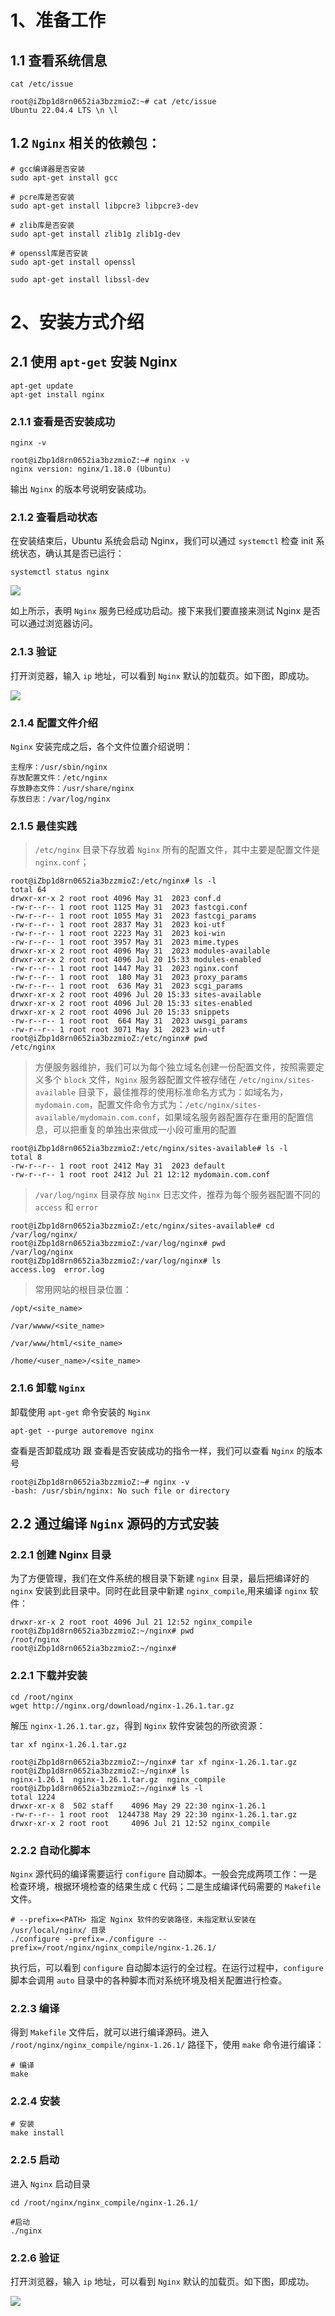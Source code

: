 # 1、准备工作

## 1.1 查看系统信息
```
cat /etc/issue

root@iZbp1d8rn0652ia3bzzmioZ:~# cat /etc/issue
Ubuntu 22.04.4 LTS \n \l
```

## 1.2 `Nginx` 相关的依赖包：

```
# gcc编译器是否安装
sudo apt-get install gcc
 
# pcre库是否安装
sudo apt-get install libpcre3 libpcre3-dev
 
# zlib库是否安装
sudo apt-get install zlib1g zlib1g-dev
 
# openssl库是否安装
sudo apt-get install openssl 
 
sudo apt-get install libssl-dev
```

# 2、安装方式介绍

## 2.1 使用 `apt-get` 安装 Nginx

```
apt-get update
apt-get install nginx
```

### 2.1.1 查看是否安装成功

```
nginx -v

root@iZbp1d8rn0652ia3bzzmioZ:~# nginx -v
nginx version: nginx/1.18.0 (Ubuntu)
```

输出 `Nginx` 的版本号说明安装成功。

### 2.1.2 查看启动状态

在安装结束后，Ubuntu 系统会启动 Nginx，我们可以通过 `systemctl` 检查 init 系统状态，确认其是否已运行：

```
systemctl status nginx
```
![](../images/nginx/nginx-02-1.png)

如上所示，表明 `Nginx` 服务已经成功启动。接下来我们要直接来测试 Nginx 是否可以通过浏览器访问。

### 2.1.3 验证

打开浏览器，输入 `ip` 地址，可以看到 `Nginx` 默认的加载页。如下图，即成功。

![](../images/nginx/nginx-02-2.png)

### 2.1.4 配置文件介绍

`Nginx` 安装完成之后，各个文件位置介绍说明：

```
主程序：/usr/sbin/nginx
存放配置文件：/etc/nginx
存放静态文件：/usr/share/nginx
存放日志：/var/log/nginx
```
### 2.1.5 最佳实践

> `/etc/nginx` 目录下存放着 `Nginx` 所有的配置文件，其中主要是配置文件是 `nginx.conf`；

```
root@iZbp1d8rn0652ia3bzzmioZ:/etc/nginx# ls -l
total 64
drwxr-xr-x 2 root root 4096 May 31  2023 conf.d
-rw-r--r-- 1 root root 1125 May 31  2023 fastcgi.conf
-rw-r--r-- 1 root root 1055 May 31  2023 fastcgi_params
-rw-r--r-- 1 root root 2837 May 31  2023 koi-utf
-rw-r--r-- 1 root root 2223 May 31  2023 koi-win
-rw-r--r-- 1 root root 3957 May 31  2023 mime.types
drwxr-xr-x 2 root root 4096 May 31  2023 modules-available
drwxr-xr-x 2 root root 4096 Jul 20 15:33 modules-enabled
-rw-r--r-- 1 root root 1447 May 31  2023 nginx.conf
-rw-r--r-- 1 root root  180 May 31  2023 proxy_params
-rw-r--r-- 1 root root  636 May 31  2023 scgi_params
drwxr-xr-x 2 root root 4096 Jul 20 15:33 sites-available
drwxr-xr-x 2 root root 4096 Jul 20 15:33 sites-enabled
drwxr-xr-x 2 root root 4096 Jul 20 15:33 snippets
-rw-r--r-- 1 root root  664 May 31  2023 uwsgi_params
-rw-r--r-- 1 root root 3071 May 31  2023 win-utf
root@iZbp1d8rn0652ia3bzzmioZ:/etc/nginx# pwd
/etc/nginx
```

> 方便服务器维护，我们可以为每个独立域名创建一份配置文件，按照需要定义多个 `block` 文件，`Nginx` 服务器配置文件被存储在 `/etc/nginx/sites-available` 目录下，最佳推荐的使用标准命名方式为：如域名为，`mydomain.com`，配置文件命令方式为：`/etc/nginx/sites-available/mydomain.com.conf`，如果域名服务器配置存在重用的配置信息，可以把重复的单独出来做成一小段可重用的配置

```
root@iZbp1d8rn0652ia3bzzmioZ:/etc/nginx/sites-available# ls -l
total 8
-rw-r--r-- 1 root root 2412 May 31  2023 default
-rw-r--r-- 1 root root 2412 Jul 21 12:12 mydomain.com.conf
```

> `/var/log/nginx` 目录存放 `Nginx` 日志文件，推荐为每个服务器配置不同的 `access` 和 `error`

```
root@iZbp1d8rn0652ia3bzzmioZ:/etc/nginx/sites-available# cd /var/log/nginx/
root@iZbp1d8rn0652ia3bzzmioZ:/var/log/nginx# pwd
/var/log/nginx
root@iZbp1d8rn0652ia3bzzmioZ:/var/log/nginx# ls
access.log  error.log
```

> 常用网站的根目录位置：

```
/opt/<site_name>

/var/wwww/<site_name>

/var/www/html/<site_name>

/home/<user_name>/<site_name>
```

### 2.1.6 卸载 `Nginx`

卸载使用 `apt-get` 命令安装的 `Nginx` 

```
apt-get --purge autoremove nginx
```

查看是否卸载成功 跟 查看是否安装成功的指令一样，我们可以查看 `Nginx` 的版本号

```
root@iZbp1d8rn0652ia3bzzmioZ:~# nginx -v
-bash: /usr/sbin/nginx: No such file or directory
```

## 2.2 通过编译 `Nginx` 源码的方式安装

### 2.2.1 创建 Nginx 目录
为了方便管理，我们在文件系统的根目录下新建 `nginx` 目录，最后把编译好的 `nginx` 安装到此目录中。同时在此目录中新建 `nginx_compile`,用来编译 `nginx` 软件：

```
drwxr-xr-x 2 root root 4096 Jul 21 12:52 nginx_compile
root@iZbp1d8rn0652ia3bzzmioZ:~/nginx# pwd
/root/nginx
root@iZbp1d8rn0652ia3bzzmioZ:~/nginx#
```

### 2.2.1 下载并安装

```
cd /root/nginx
wget http://nginx.org/download/nginx-1.26.1.tar.gz
```

解压 `nginx-1.26.1.tar.gz`，得到 `Nginx` 软件安装包的所欲资源：

```
tar xf nginx-1.26.1.tar.gz
```

```
root@iZbp1d8rn0652ia3bzzmioZ:~/nginx# tar xf nginx-1.26.1.tar.gz
root@iZbp1d8rn0652ia3bzzmioZ:~/nginx# ls
nginx-1.26.1  nginx-1.26.1.tar.gz  nginx_compile
root@iZbp1d8rn0652ia3bzzmioZ:~/nginx# ls -l
total 1224
drwxr-xr-x 8  502 staff    4096 May 29 22:30 nginx-1.26.1
-rw-r--r-- 1 root root  1244738 May 29 22:30 nginx-1.26.1.tar.gz
drwxr-xr-x 2 root root     4096 Jul 21 12:52 nginx_compile
```

### 2.2.2 自动化脚本

`Nginx` 源代码的编译需要运行 `configure` 自动脚本。一般会完成两项工作：一是检查环境，根据环境检查的结果生成 `C` 代码；二是生成编译代码需要的 `Makefile` 文件。

```
# --prefix=<PATH> 指定 Nginx 软件的安装路径，未指定默认安装在 /usr/local/nginx/ 目录
./configure --prefix=./configure --prefix=/root/nginx/nginx_compile/nginx-1.26.1/
```

执行后，可以看到 `configure` 自动脚本运行的全过程。在运行过程中，`configure` 脚本会调用 `auto` 目录中的各种脚本而对系统环境及相关配置进行检查。

### 2.2.3 编译

得到 `Makefile` 文件后，就可以进行编译源码。进入 `/root/nginx/nginx_compile/nginx-1.26.1/` 路径下，使用 `make` 命令进行编译：

```
# 编译
make
```

### 2.2.4 安装

```
# 安装
make install
```

### 2.2.5 启动

进入 `Nginx` 启动目录
```
cd /root/nginx/nginx_compile/nginx-1.26.1/

#启动
./nginx
```

### 2.2.6 验证
打开浏览器，输入 `ip` 地址，可以看到 `Nginx` 默认的加载页。如下图，即成功。

![](../images/nginx/nginx-02-2.png)















